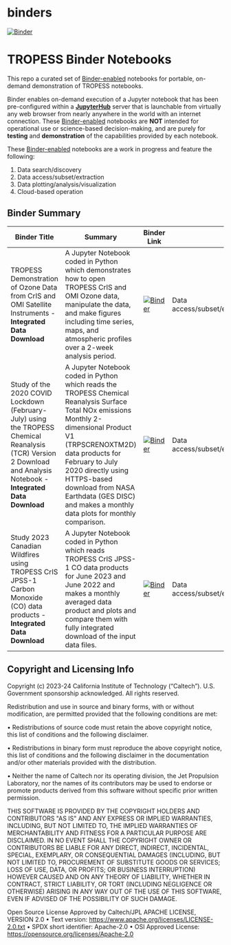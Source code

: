 # binders
[![Binder](https://mybinder.org/badge_logo.svg)](https://mybinder.org/v2/gh/NASA-TROPESS/binders/HEAD)

# TROPESS Binder Notebooks

This repo a curated set of [Binder-enabled](https://mybinder.org/) notebooks for portable, on-demand demonstration of TROPESS notebooks. 

Binder enables on-demand execution of a Jupyter notebook that has been pre-configured within a [**JupyterHub**](https://jupyterhub.readthedocs.io/en/latest/) server that is launchable from virtually any web browser from nearly anywhere in the world with an internet connection. These [Binder-enabled](https://mybinder.org/) notebooks are **NOT** intended for operational use or science-based decision-making, and are purely for **testing** and **demonstration** of the capabilities provided by each notebook.

These [Binder-enabled](https://mybinder.org/) notebooks are a work in progress and feature the following:
1. Data search/discovery
2. Data access/subset/extraction
3. Data plotting/analysis/visualization
4. Cloud-based operation
   
## Binder Summary
| Binder Title    | Summary        | Binder Link        | Features |
|-------------------|----------------|-------------|-----------------------|
| TROPESS Demonstration of Ozone Data from CrIS and OMI Satellite Instruments - **Integrated Data Download** | A Jupyter Notebook coded in Python which demonstrates how to open TROPESS CrIS and OMI Ozone data, manipulate the data, and make figures including time series, maps, and atmospheric profiles over a 2-week analysis period. | [![Binder](https://mybinder.org/badge_logo.svg)<img  width="400">](https://mybinder.org/v2/gh/NASA-TROPESS/binders/HEAD?labpath=https%3A%2F%2Fgithub.com%2FNASA-TROPESS%2Fbinders%2Fblob%2Fmain%2FIGAC2024_TROPESS_cris_omi_ozone_demo_integrated_download_4binder.ipynb) | Data access/subset/extraction/plotting/analysis/visualization |
| Study of the 2020 COVID Lockdown (February-July) using the TROPESS Chemical Reanalysis (TCR) Version 2 Download and Analysis Notebook - **Integrated Data Download** | A Jupyter Notebook coded in Python which reads the TROPESS Chemical Reanalysis Surface Total NOx emissions Monthly 2-dimensional Product V1 (TRPSCRENOXTM2D) data products for February to July 2020 directly using HTTPS-based download from NASA Earthdata (GES DISC) and makes a monthly data plots for monthly comparison. | [![Binder](https://mybinder.org/badge_logo.svg)<img  width="400">](https://mybinder.org/v2/gh/NASA-TROPESS/binders/c8c588d306615d8588b208bc2a95dac035a1044a?urlpath=lab%2Ftree%2Fstudy-2020-covid-lockdown-tcr2-download-analysis_4binder.ipynb) | Data access/subset/extraction/plotting/analysis/visualization | 
| Study 2023 Canadian Wildfires using TROPESS CrIS JPSS-1 Carbon Monoxide (CO) data products - **Integrated Data Download** | A Jupyter Notebook coded in Python which reads TROPESS CrIS JPSS-1 CO data products for June 2023 and June 2022 and makes a monthly averaged data product and plots and compare them with fully integrated download of the input data files. | [![Binder](https://mybinder.org/badge_logo.svg)<img  width="400">](https://mybinder.org/v2/gh/NASA-TROPESS/binders/b66bf7208d615e8673ba2a42af7aad744cec6886?urlpath=lab%2Ftree%2Fstudy-2023-canadian-wildfire-effect-integrated_data_download_4binder.ipynb) | Data access/subset/extraction/plotting/analysis/visualization | 

## Copyright and Licensing Info
Copyright (c) 2023-24 California Institute of Technology (“Caltech”). U.S. Government sponsorship acknowledged. All rights reserved.

Redistribution and use in source and binary forms, with or without modification, are permitted provided
that the following conditions are met:

• Redistributions of source code must retain the above copyright notice, this list of conditions and
the following disclaimer.

• Redistributions in binary form must reproduce the above copyright notice, this list of conditions
and the following disclaimer in the documentation and/or other materials provided with the
distribution.

• Neither the name of Caltech nor its operating division, the Jet Propulsion Laboratory, nor the
names of its contributors may be used to endorse or promote products derived from this software
without specific prior written permission.

THIS SOFTWARE IS PROVIDED BY THE COPYRIGHT HOLDERS AND CONTRIBUTORS "AS
IS" AND ANY EXPRESS OR IMPLIED WARRANTIES, INCLUDING, BUT NOT LIMITED TO,
THE IMPLIED WARRANTIES OF MERCHANTABILITY AND FITNESS FOR A PARTICULAR
PURPOSE ARE DISCLAIMED. IN NO EVENT SHALL THE COPYRIGHT OWNER OR
CONTRIBUTORS BE LIABLE FOR ANY DIRECT, INDIRECT, INCIDENTAL, SPECIAL,
EXEMPLARY, OR CONSEQUENTIAL DAMAGES (INCLUDING, BUT NOT LIMITED TO,
PROCUREMENT OF SUBSTITUTE GOODS OR SERVICES; LOSS OF USE, DATA, OR PROFITS;
OR BUSINESS INTERRUPTION) HOWEVER CAUSED AND ON ANY THEORY OF LIABILITY,
WHETHER IN CONTRACT, STRICT LIABILITY, OR TORT (INCLUDING NEGLIGENCE OR
OTHERWISE) ARISING IN ANY WAY OUT OF THE USE OF THIS SOFTWARE, EVEN IF
ADVISED OF THE POSSIBILITY OF SUCH DAMAGE.

Open Source License Approved by Caltech/JPL
APACHE LICENSE, VERSION 2.0
• Text version: https://www.apache.org/licenses/LICENSE-2.0.txt
• SPDX short identifier: Apache-2.0
• OSI Approved License: https://opensource.org/licenses/Apache-2.0
